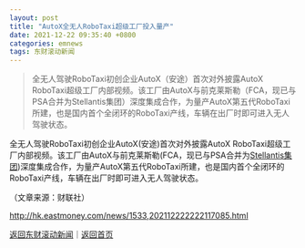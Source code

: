 ```yaml
---
layout: post
title: "AutoX全无人RoboTaxi超级工厂投入量产"
date: 2021-12-22 09:35:40 +0800
categories: emnews
tags: 东财滚动新闻
---
```

> 全无人驾驶RoboTaxi初创企业AutoX（安途）首次对外披露AutoX RoboTaxi超级工厂内部视频。该工厂由AutoX与前克莱斯勒（FCA，现已与PSA合并为Stellantis集团）深度集成合作，为量产AutoX第五代RoboTaxi所建，也是国内首个全闭环的RoboTaxi产线，车辆在出厂时即可进入无人驾驶状态。

<p>全无人驾驶RoboTaxi初创企业AutoX(安途)首次对外披露AutoX RoboTaxi超级工厂内部视频。该工厂由AutoX与前克莱斯勒(FCA，现已与PSA合并为<span id="stock_106.STLA"><a href="http://quote.eastmoney.com/unify/r/106.STLA" class="keytip" data-code="106,STLA">Stellantis集团</a></span><span id="quote_106.STLA"></span>)深度集成合作，为量产AutoX第五代RoboTaxi所建，也是国内首个全闭环的RoboTaxi产线，车辆在出厂时即可进入无人驾驶状态。</p><p class="em_media">（文章来源：财联社）</p>

<http://hk.eastmoney.com/news/1533,202112222222117085.html>

[返回东财滚动新闻](//finews.withounder.com/emnews/)｜[返回首页](//finews.withounder.com/)